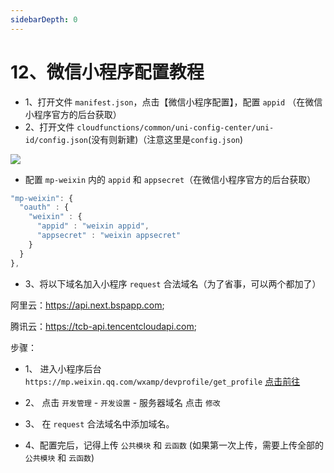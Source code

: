 ```yaml
---
sidebarDepth: 0
---
```


# 12、微信小程序配置教程

* 1、打开文件 `manifest.json`，点击【微信小程序配置】，配置 `appid` （在微信小程序官方的后台获取）
* 2、打开文件 `cloudfunctions/common/uni-config-center/uni-id/config.json`(没有则新建)（注意这里是`config.json`)

![](https://vkceyugu.cdn.bspapp.com/VKCEYUGU-cf0c5e69-620c-4f3c-84ab-f4619262939f/bc4c3c64-531c-4711-b32e-40679445fbdd.png)

* 配置 `mp-weixin` 内的 `appid` 和 `appsecret`（在微信小程序官方的后台获取）
```js
"mp-weixin": {
  "oauth" : {
    "weixin" : {
      "appid" : "weixin appid",
      "appsecret" : "weixin appsecret"
    }
  }
},
```

* 3、将以下域名加入小程序 `request` 合法域名（为了省事，可以两个都加了）

阿里云：https://api.next.bspapp.com;

腾讯云：https://tcb-api.tencentcloudapi.com;

步骤：

- 1、 进入小程序后台 `https://mp.weixin.qq.com/wxamp/devprofile/get_profile` [点击前往](https://mp.weixin.qq.com/wxamp/devprofile/get_profile)

- 2、 点击 `开发管理` - `开发设置` - 服务器域名 点击 `修改`

- 3、 在 `request` 合法域名中添加域名。

* 4、配置完后，记得上传 `公共模块` 和 `云函数` (如果第一次上传，需要上传全部的 `公共模块` 和 `云函数`)